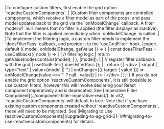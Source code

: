 <framework-specific-section frameworks="react">
|To configure custom filters, first enable the grid option `reactiveCustomComponents`.
|
|Custom filter components are controlled components, which receive a filter model as part of the props, and pass model updates back to the grid via the `onModelChange` callback. A filter model of `null` means that no filter is applied (the filter displays as inactive). Note that the filter is applied immediately when `onModelChange` is called.
|
|To implement the filtering logic, a custom filter needs to implement the `doesFilterPass` callback, and provide it to the `useGridFilter` hook.
</framework-specific-section>

<framework-specific-section frameworks="react">
<snippet transform={false} language="jsx">
|export default ({ model, onModelChange, getValue }) => {
|    const doesFilterPass = useCallback(({ node }) => {
|        // filtering logic
|        return getValue(node).contains(model);
|    }, [model]);
|
|    // register filter callbacks with the grid
|    useGridFilter({ doesFilterPass });
|
|    return (
|        &lt;div>
|            &lt;input
|                type="text"
|                value={model || ''}
|                onChange={({ target: { value }}) => onModelChange(value === '' ? null : value)}
|            />
|        &lt;/div>
|    );
|}
</snippet>
</framework-specific-section>

<framework-specific-section frameworks="react">
<note>If you do not enable the grid option `reactiveCustomComponents`, it is still possible to use custom filters, however this will involve declaring your React component imperatively and is deprecated. See [Imperative Filter Component](../component-filter-imperative-react/). In v32, `reactiveCustomComponents` will default to true. Note that if you have existing custom components created without `reactiveCustomComponents`, these will need to be migrated. See [Migrating to Use reactiveCustomComponents](/upgrading-to-ag-grid-31-1/#migrating-to-use-reactivecustomcomponents) for details.</note>
</framework-specific-section>
